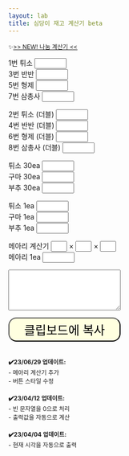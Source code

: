 ```yaml
---
layout: lab
title: 심당이 재고 계산기 beta
---
```


<small>✨<a href="/donatecal">>> NEW! 나눔 계산기 << </a></small><br>

<label for="num1">1번 튀소</label>
<input type="text" pattern="\d*" id="num1" style="width: 4rem;" oninput="calculate()"><br>
<label for="num2">3번 반반</label>
<input type="text" pattern="\d*" id="num2" style="width: 4rem;" oninput="calculate()"><br>
<label for="num3">5번 형제</label>
<input type="text" pattern="\d*" id="num3" style="width: 4rem;" oninput="calculate()"><br>
<label for="num4">7번 삼총사</label>
<input type="text" pattern="\d*" id="num4" style="width: 4rem;" oninput="calculate()"><br>

<label for="num5">2번 튀소 (더블)</label>
<input type="text" pattern="\d*" id="num5" style="width: 4rem;" oninput="calculate()"><br>
<label for="num6">4번 반반 (더블)</label>
<input type="text" pattern="\d*" id="num6" style="width: 4rem;" oninput="calculate()"><br>
<label for="num7">6번 형제 (더블)</label>
<input type="text" pattern="\d*" id="num7" style="width: 4rem;" oninput="calculate()"><br>
<label for="num8">8번 삼총사 (더블)</label>
<input type="text" pattern="\d*" id="num8" style="width: 4rem;" oninput="calculate()"><br>

<label for="num9">튀소 30ea</label>
<input type="text" pattern="\d*" id="num9" style="width: 4rem;" oninput="calculate()"><br>
<label for="num10">구마 30ea</label>
<input type="text" pattern="\d*" id="num10" style="width: 4rem;" oninput="calculate()"><br>
<label for="num11">부추 30ea</label>
<input type="text" pattern="\d*" id="num11" style="width: 4rem;" oninput="calculate()"><br>

<label for="num13">튀소 1ea</label>
<input type="text" pattern="\d*" id="num13" style="width: 4rem;" oninput="calculate()"><br>
<label for="num14">구마 1ea</label>
<input type="text" pattern="\d*" id="num14" style="width: 4rem;" oninput="calculate()"><br>
<label for="num15">부추 1ea</label>
<input type="text" pattern="\d*" id="num15" style="width: 4rem;" oninput="calculate()"><br>

<label for="num16">메아리 계산기</label>
<input type="text" pattern="\d*" id="num16" style="width: 2rem;" oninput="calculate()"> &times;
<input type="text" pattern="\d*" id="num17" style="width: 2rem;" oninput="calculate()"> &times;
<input type="text" pattern="\d*" id="num18" style="width: 2rem;" oninput="calculate()"><br>
<label for="num12">메아리 1ea</label>
<input type="text" pattern="\d*" id="num12" style="width: 4rem;" oninput="calculate()"><br>

<textarea style="width: 14rem;" rows=5 id="result" readonly></textarea>

<button style="background-color: #ffffe0; border-radius: 1rem; width: 14rem; height: 3rem; font-size: 1.5rem" onclick="copyToClipboard()">클립보드에 복사</button>

<br><small><b>✔️23/06/29 업데이트:</b><br>- 메아리 계산기 추가<br>- 버튼 스타일 수정</small><br><br>
<small><b>✔️23/04/12 업데이트:</b><br>- 빈 문자열을 0으로 처리<br>- 출력값을 자동으로 계산</small><br><br>
<small><b>✔️23/04/04 업데이트:</b><br>- 현재 시각을 자동으로 출력</small>

<script>
    function calculate() {
    var num1 = parseInt(document.getElementById("num1").value) || 0;
    var num2 = parseInt(document.getElementById("num2").value) || 0;
    var num3 = parseInt(document.getElementById("num3").value) || 0;
    var num4 = parseInt(document.getElementById("num4").value) || 0;
    var num5 = parseInt(document.getElementById("num5").value) || 0;
    var num6 = parseInt(document.getElementById("num6").value) || 0;
    var num7 = parseInt(document.getElementById("num7").value) || 0;
    var num8 = parseInt(document.getElementById("num8").value) || 0;
    var num9 = parseInt(document.getElementById("num9").value) || 0;
    var num10 = parseInt(document.getElementById("num10").value) || 0;
    var num11 = parseInt(document.getElementById("num11").value) || 0;
    var num12 = parseInt(document.getElementById("num12").value) || 0;
    var num13 = parseInt(document.getElementById("num13").value) || 0;
    var num14 = parseInt(document.getElementById("num14").value) || 0;
    var num15 = parseInt(document.getElementById("num15").value) || 0;
    var num16 = parseInt(document.getElementById("num16").value) || 1;
    var num17 = parseInt(document.getElementById("num17").value) || 1;
    var num18 = parseInt(document.getElementById("num18").value) || 1;

    var stockTuiso = num1 * 6 + num2 * 3 + num3 * 3 + num4 * 2 + num5 * 12 + num6 * 6 + num7 * 6 + num8 * 4 + num9 * 30 + num13;
    var stockGuma = num3 * 3 + num4 * 2 + num7 * 6 + num8 * 4 + num10 * 30 + num14;
    var stockBuchu = num2 * 3 + num4 * 2 + num6 * 6 + num8 * 4 + num11 * 30 + num15;
    var stockMeari = num12 + num16 * num17 * num18;

    // 시간 계산하기

    const now = new Date();
    const minutes = now.getMinutes();

    let hour;
    if (minutes >= 40) {
    hour = now.getHours() + 1;
    } else {
    hour = now.getHours();
    }

    // 12시간제로 변환
    if (hour > 12) {
       hour -= 12;
     }
    
    // 시간이 12시인 경우에는 0으로 바꿔줌
    if (hour == 12) {
        hour = 12;
    }

    // 결과값 계산
    var result = hour + "시 재고입니다" + "\n튀소 " + stockTuiso + "\n구마 " + stockGuma + "\n부추 " + stockBuchu+ "\n메아리 " + stockMeari

    // 결과값을 출력
    document.getElementById("result").value = result;
    }

    function copyToClipboard() {
    // 결과값을 클립보드에 복사
    var result = document.getElementById("result").value;
    navigator.clipboard.writeText(result);
    }

</script>
